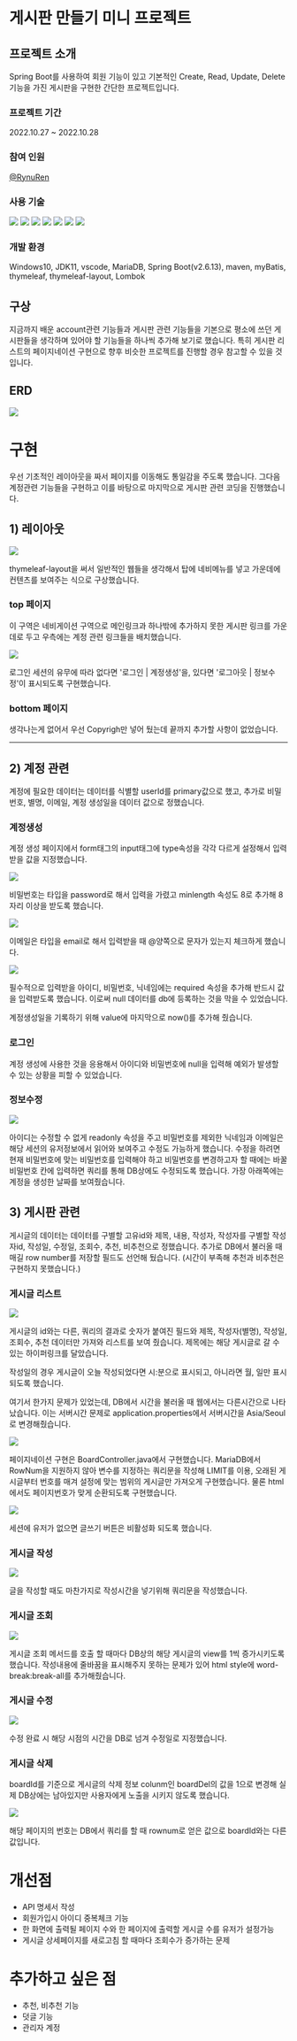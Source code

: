 # 게시판 만들기 미니 프로젝트

## 프로젝트 소개
Spring Boot를 사용하여 회원 기능이 있고 기본적인 Create, Read, Update, Delete 기능을 가진 게시판을 구현한 간단한 프로젝트입니다.

### 프로젝트 기간
2022.10.27 ~ 2022.10.28

### 참여 인원
[@RynuRen](https://github.com/RynuRen)

### 사용 기술
<p>
  <img src="https://img.shields.io/badge/java-007396?style=flat-square&logo=java&logoColor=white"/>
  <img src="https://img.shields.io/badge/Spring Boot-6DB33F?style=flat-square&logo=springboot&logoColor=white"/>
  <img src="https://img.shields.io/badge/Maven-C71A36?style=flat-square&logo=apachemaven&logoColor=white"/>
  <img src="https://img.shields.io/badge/Thymeleaf-005F0F?style=flat-square&logo=thymeleaf&logoColor=white"/>
  <img src="https://img.shields.io/badge/MariaDB-003545?style=flat-square&logo=mariadb&logoColor=white"/>
  <img src="https://img.shields.io/badge/HTML-E34F26?style=flat-square&logo=html5&logoColor=white"/>
  <img src="https://img.shields.io/badge/CSS-1572B6?style=flat-square&logo=css3&logoColor=white"/>
</p>

### 개발 환경
Windows10, JDK11, vscode, MariaDB, Spring Boot(v2.6.13), maven, myBatis, thymeleaf, thymeleaf-layout, Lombok

## 구상
지금까지 배운 account관련 기능들과 게시판 관련 기능들을 기본으로 평소에 쓰던 게시판들을 생각하며 있어야 할 기능들을 하나씩 추가해 보기로 했습니다. 특히 게시판 리스트의 페이지네이션 구현으로 향후 비슷한 프로젝트를 진행할 경우 참고할 수 있을 것입니다.

## ERD
<img src="img_source/ERD.png">

# 구현
우선 기초적인 레이아웃을 짜서 페이지를 이동해도 통일감을 주도록 했습니다. 그다음 계정관련 기능들을 구현하고 이를 바탕으로 마지막으로 게시판 관련 코딩을 진행했습니다.

## 1) 레이아웃
<img src="img_source/main.jpg">

thymeleaf-layout을 써서 일반적인 웹들을 생각해서 탑에 네비메뉴를 넣고 가운데에 컨텐츠를 보여주는 식으로 구상했습니다.

### top 페이지
이 구역은 네비게이션 구역으로 메인링크과 하나밖에 추가하지 못한 게시판 링크를 가운데로 두고 우측에는 계정 관련 링크들을 배치했습니다.

<img src="img_source/topnav.jpg">

로그인 세션의 유무에 따라 없다면 '로그인 | 계정생성'을, 있다면 '로그아웃 | 정보수정'이 표시되도록 구현했습니다.

### bottom 페이지
생각나는게 없어서 우선 Copyrigh만 넣어 뒀는데 끝까지 추가할 사항이 없었습니다.

---
## 2) 계정 관련
계정에 필요한 데이터는 데이터를 식별할 userId를 primary값으로 했고, 추가로 비밀번호, 별명, 이메일, 계정 생성일을 데이터 값으로 정했습니다.

### 계정생성
계정 생성 페이지에서 form태그의 input태그에 type속성을 각각 다르게 설정해서 입력받을 값을 지정했습니다.

<img src="img_source/create_password.jpg">

비밀번호는 타입을 password로 해서 입력을 가렸고 minlength 속성도 8로 추가해 8자리 이상을 받도록 했습니다.

<img src="img_source/create_email.jpg">

이메일은 타입을 email로 해서 입력받을 때 @양쪽으로 문자가 있는지 체크하게 했습니다.

<img src="img_source/create_null.jpg">

필수적으로 입력받을 아이디, 비밀번호, 닉네임에는 required 속성을 추가해 반드시 값을 입력받도록 했습니다. 이로써 null 데이터를 db에 등록하는 것을 막을 수 있었습니다.

계정생성일을 기록하기 위해 value에 마지막으로 now()를 추가해 줬습니다.

### 로그인
계정 생성에 사용한 것을 응용해서 아이디와 비밀번호에 null을 입력해 예외가 발생할 수 있는 상황을 피할 수 있었습니다.

### 정보수정

<img src="img_source/detail.jpg">

아이디는 수정할 수 없게 readonly 속성을 주고 비밀번호를 제외한 닉네임과 이메일은 해당 세션의 유저정보에서 읽어와 보여주고 수정도 가능하게 했습니다. 수정을 하려면 현재 비밀번호에 맞는 비밀번호를 입력해야 하고 비밀번호를 변경하고자 할 때에는 바꿀 비밀번호 칸에 입력하면 쿼리를 통해 DB상에도 수정되도록 했습니다. 가장 아래쪽에는 계정을 생성한 날짜를 보여줬습니다.


## 3) 게시판 관련
게시글의 데이터는 데이터를 구별할 고유id와 제목, 내용, 작성자, 작성자를 구별할 작성자id, 작성일, 수정일, 조회수, 추천, 비추천으로 정했습니다. 추가로 DB에서 불러올 때 매길 row number를 저장할 필드도 선언해 뒀습니다. (시간이 부족해 추천과 비추천은 구현하지 못했습니다.)

### 게시글 리스트

<img src="img_source/board_list1.jpg">

게시글의 id와는 다른, 쿼리의 결과로 숫자가 붙여진 필드와 제목, 작성자(별명), 작성일, 조회수, 추천 데이터만 가져와 리스트를 보여 줬습니다. 제목에는 해당 게시글로 갈 수 있는 하이퍼링크를 달았습니다.

작성일의 경우 게시글이 오늘 작성되었다면 시:분으로 표시되고, 아니라면 월, 일만 표시되도록 했습니다.

여기서 한가지 문제가 있었는데, DB에서 시간을 불러올 때 웹에서는 다른시간으로 나타났습니다. 이는 서버시간 문제로 application.properties에서 서버시간을 Asia/Seoul로 변경해줬습니다.

<img src="img_source/board_list2.jpg">

페이지네이션 구현은 BoardController.java에서 구현했습니다. MariaDB에서 RowNum을 지원하지 않아 변수를 지정하는 쿼리문을 작성해 LIMIT를 이용, 오래된 게시글부터 번호를 매겨 설정에 맞는 범위의 게시글만 가져오게 구현했습니다. 물론 html에서도 페이지번호가 맞게 순환되도록 구현했습니다.

<img src="img_source/board_list3.jpg">

세션에 유저가 없으면 글쓰기 버튼은 비활성화 되도록 했습니다.

### 게시글 작성

<img src="img_source/board_create.jpg">

글을 작성할 때도 마찬가지로 작성시간을 넣기위해 쿼리문을 작성했습니다.

### 게시글 조회

<img src="img_source/board_detail.jpg">

게시글 조회 메서드를 호출 할 때마다 DB상의 해당 게시글의 view를 1씩 증가시키도록 했습니다. 작성내용에 줄바꿈을 표시해주지 못하는 문제가 있어 html style에 word-break:break-all를 추가해줬습니다.

### 게시글 수정

<img src="img_source/board_update.jpg">

수정 완료 시 해당 시점의 시간을 DB로 넘겨 수정일로 지정했습니다.

### 게시글 삭제

boardId를 기준으로 게시글의 삭제 정보 colunm인 boardDel의 값을 1으로 변경해 실제 DB상에는 남아있지만 사용자에게 노출을 시키지 않도록 했습니다.

<img src="img_source/board_delete.jpg">

해당 페이지의 번호는 DB에서 쿼리를 할 때 rownum로 얻은 값으로 boardId와는 다른 값입니다.

# 개선점
* API 명세서 작성
* 회원가입시 아이디 중복체크 기능
* 한 화면에 출력될 페이지 수와 한 페이지에 출력할 게시글 수를 유저가 설정가능
* 게시글 상세페이지를 새로고침 할 때마다 조회수가 증가하는 문제

# 추가하고 싶은 점
* 추천, 비추천 기능
* 덧글 기능
* 관리자 계정

